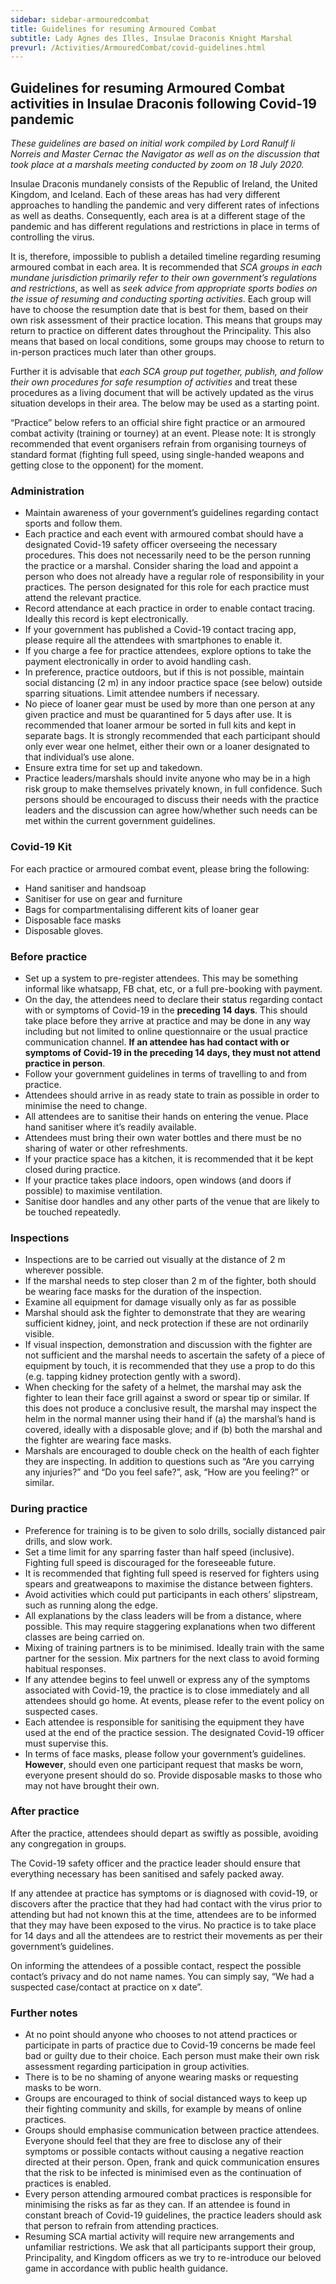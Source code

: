 ```yaml
---
sidebar: sidebar-armouredcombat
title: Guidelines for resuming Armoured Combat
subtitle: Lady Agnes des Illes, Insulae Draconis Knight Marshal
prevurl: /Activities/ArmouredCombat/covid-guidelines.html
---
```


##  Guidelines for resuming Armoured Combat activities in Insulae Draconis following Covid-19 pandemic

*These guidelines are based on initial work compiled by Lord Ranulf li Norreis and Master Cernac the Navigator as well as on the discussion that took place at a marshals meeting conducted by zoom on 18 July 2020.*

Insulae Draconis mundanely consists of the Republic of Ireland, the United Kingdom, and Iceland. Each of these areas has had very different approaches to handling the pandemic and very different rates of infections as well as deaths. Consequently, each area is at a different stage of the pandemic and has different regulations and restrictions in place in terms of controlling the virus. 

It is, therefore, impossible to publish a detailed timeline regarding resuming armoured combat in each area. It is recommended that *SCA groups in each mundane jurisdiction primarily refer to their own government’s regulations and restrictions*, as well as *seek advice from appropriate sports bodies on the issue of resuming and conducting sporting activities*. Each group will have to choose the resumption date that is best for them, based on their own risk assessment of their practice location. This means that groups may return to practice on different dates throughout the Principality. This also means that based on local conditions, some groups may choose to return to in-person practices much later than other groups.

Further it is advisable that *each SCA group put together, publish, and follow their own procedures for safe resumption of activities* and treat these procedures as a living document that will be actively updated as the virus situation develops in their area. The below may be used as a starting point. 

“Practice” below refers to an official shire fight practice or an armoured combat activity (training or tourney) at an event. Please note: It is strongly recommended that event organisers refrain from organising tourneys of standard format (fighting full speed, using single-handed weapons and getting close to the opponent) for the moment. 

### **Administration**

- Maintain awareness of your government’s guidelines regarding contact sports and follow them.
- Each practice and each event with armoured combat should have a designated Covid-19 safety officer overseeing the necessary procedures. This does not necessarily need to be the person running the practice or a marshal. Consider sharing the load and appoint a person who does not already have a regular role of responsibility in your practices. The person designated for this role for each practice must attend the relevant practice. 
- Record attendance at each practice in order to enable contact tracing. Ideally this record is kept electronically. 
- If your government has published a Covid-19 contact tracing app, please require all the attendees with smartphones to enable it. 
- If you charge a fee for practice attendees, explore options to take the payment electronically in order to avoid handling cash. 
- In preference, practice outdoors, but if this is not possible, maintain social distancing (2 m) in any indoor practice space (see below) outside sparring situations. Limit attendee numbers if necessary.
- No piece of loaner gear must be used by more than one person at any given practice and must be quarantined for 5 days after use. It is recommended that loaner armour be sorted in full kits and kept in separate bags. It is strongly recommended that each participant should only ever wear one helmet, either their own or a loaner designated to that individual’s use alone. 
- Ensure extra time for set up and takedown.
- Practice leaders/marshals should invite anyone who may be in a high risk group to make themselves privately known, in full confidence. Such persons should be encouraged to discuss their needs with the practice leaders and the discussion can agree how/whether such needs can be met within the current government guidelines. 

### **Covid-19 Kit**

For each practice or armoured combat event, please bring the following:

- Hand sanitiser and handsoap
- Sanitiser for use on gear and furniture
- Bags for compartmentalising different kits of loaner gear
- Disposable face masks
- Disposable gloves.

### **Before practice**

- Set up a system to pre-register attendees. This may be something informal like whatsapp, FB chat, etc, or a full pre-booking with payment. 
- On the day, the attendees need to declare their status regarding contact with or symptoms of Covid-19 in the **preceding 14 days**. This should take place before they arrive at practice and may be done in any way including but not limited to online questionnaire or the usual practice communication channel. **If an attendee has had contact with or symptoms of Covid-19 in the preceding 14 days, they must not attend practice in person**.
- Follow your government guidelines in terms of travelling to and from practice. 
- Attendees should arrive in as ready state to train as possible in order to minimise the need to change. 
- All attendees are to sanitise their hands on entering the venue. Place hand sanitiser where it’s readily available. 
- Attendees must bring their own water bottles and there must be no sharing of water or other refreshments. 
- If your practice space has a kitchen, it is recommended that it be kept closed during practice.
- If your practice takes place indoors, open windows (and doors if possible) to maximise ventilation.
- Sanitise door handles and any other parts of the venue that are likely to be touched repeatedly.
 
### Inspections

- Inspections are to be carried out visually at the distance of 2 m wherever possible. 
- If the marshal needs to step closer than 2 m of the fighter, both should be wearing face masks for the duration of the inspection.
- Examine all equipment for damage visually only as far as possible 
- Marshal should ask the fighter to demonstrate that they are wearing sufficient kidney, joint, and neck protection if these are not ordinarily visible. 
- If visual inspection, demonstration and discussion with the fighter are not sufficient and the marshal needs to ascertain the safety of a piece of equipment by touch, it is recommended that they use a prop to do this (e.g. tapping kidney protection gently with a sword). 
- When checking for the safety of a helmet, the marshal may ask the fighter to lean their face grill against a sword or spear tip or similar. If this does not produce a conclusive result, the marshal may inspect the helm in the normal manner using their hand if (a) the marshal’s hand is covered, ideally with a disposable glove; and if (b) both the marshal and the fighter are wearing face masks.
- Marshals are encouraged to double check on the health of each fighter they are inspecting. In addition to questions such as “Are you carrying any injuries?” and “Do you feel safe?”, ask, “How are you feeling?” or similar.

### During practice

- Preference for training is to be given to solo drills, socially distanced pair drills, and slow work. 
- Set a time limit for any sparring faster than half speed (inclusive). Fighting full speed is discouraged for the foreseeable future. 
- It is recommended that fighting full speed is reserved for fighters using spears and greatweapons to maximise the distance between fighters.  
- Avoid activities which could put participants in each others’ slipstream, such as running along the edge.
- All explanations by the class leaders will be from a distance, where possible. This may require staggering explanations when two different classes are being carried on. 
- Mixing of training partners is to be minimised. Ideally train with the same partner for the session. Mix partners for the next class to avoid forming habitual responses.
- If any attendee begins to feel unwell or express any of the symptoms associated with Covid-19, the practice is to close immediately and all attendees should go home. At events, please refer to the event policy on suspected cases. 
- Each attendee is responsible for sanitising the equipment they have used at the end of the practice session. The designated Covid-19 officer must supervise this. 
- In terms of face masks, please follow your government’s guidelines. **However**, should even one participant request that masks be worn, everyone present should do so. Provide disposable masks to those who may not have brought their own. 

### **After practice**

After the practice, attendees should depart as swiftly as possible, avoiding any congregation in groups. 

The Covid-19 safety officer and the practice leader should ensure that everything necessary has been sanitised and safely packed away. 

If any attendee at practice has symptoms or is diagnosed with covid-19, or discovers after the practice that they had had contact with the virus prior to attending but had not known this at the time, attendees are to be informed that they may have been exposed to the virus. No practice is to take place for 14 days and all the attendees are to restrict their movements as per their government’s guidelines. 

On informing the attendees of a possible contact, respect the possible contact’s privacy and do not name names. You can simply say, “We had a suspected case/contact at practice on x date”. 


### **Further notes**

- At no point should anyone who chooses to not attend practices or participate in parts of practice due to Covid-19 concerns be made feel bad or guilty due to their choice. Each person must make their own risk assessment regarding participation in group activities.
- There is to be no shaming of anyone wearing masks or requesting masks to be worn.
- Groups are encouraged to think of social distanced ways to keep up their fighting community and skills, for example by means of online practices.
- Groups should emphasise communication between practice attendees. Everyone should feel that they are free to disclose any of their symptoms or possible contacts without causing a negative reaction directed at their person. Open, frank and quick communication ensures that the risk to be infected is minimised even as the continuation of practices is enabled.  
- Every person attending armoured combat practices is responsible for minimising the risks as far as they can. If an attendee is found in constant breach of Covid-19 guidelines, the practice leaders should ask that person to refrain from attending practices. 
- Resuming SCA martial activity will require new arrangements and unfamiliar restrictions. We ask that all participants support their group, Principality, and Kingdom officers as we try to re-introduce our beloved game in accordance with public health guidance.
